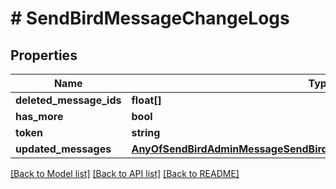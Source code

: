 # # SendBirdMessageChangeLogs

## Properties

Name | Type | Description | Notes
------------ | ------------- | ------------- | -------------
**deleted_message_ids** | **float[]** |  | [optional]
**has_more** | **bool** |  | [optional]
**token** | **string** |  | [optional]
**updated_messages** | [**AnyOfSendBirdAdminMessageSendBirdUserMessageSendBirdFileMessage[]**](AnyOfSendBirdAdminMessageSendBirdUserMessageSendBirdFileMessage.md) |  | [optional]

[[Back to Model list]](../../README.md#models) [[Back to API list]](../../README.md#endpoints) [[Back to README]](../../README.md)
